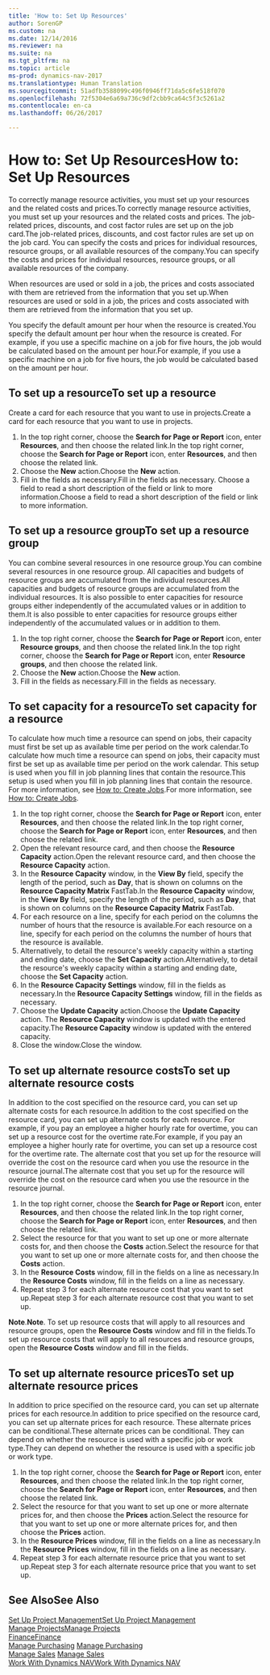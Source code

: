 ```yaml
---
title: 'How to: Set Up Resources'
author: SorenGP
ms.custom: na
ms.date: 12/14/2016
ms.reviewer: na
ms.suite: na
ms.tgt_pltfrm: na
ms.topic: article
ms-prod: dynamics-nav-2017
ms.translationtype: Human Translation
ms.sourcegitcommit: 51adfb3588099c496f0946ff71da5c6fe518f070
ms.openlocfilehash: 72f5304e6a69a736c9df2cbb9ca64c5f3c5261a2
ms.contentlocale: en-ca
ms.lasthandoff: 06/26/2017

---
```


# <a name="how-to-set-up-resources"></a><span data-ttu-id="25a91-102">How to: Set Up Resources</span><span class="sxs-lookup"><span data-stu-id="25a91-102">How to: Set Up Resources</span></span>
<span data-ttu-id="25a91-103">To correctly manage resource activities, you must set up your resources and the related costs and prices.</span><span class="sxs-lookup"><span data-stu-id="25a91-103">To correctly manage resource activities, you must set up your resources and the related costs and prices.</span></span> <span data-ttu-id="25a91-104">The job-related prices, discounts, and cost factor rules are set up on the job card.</span><span class="sxs-lookup"><span data-stu-id="25a91-104">The job-related prices, discounts, and cost factor rules are set up on the job card.</span></span> <span data-ttu-id="25a91-105">You can specify the costs and prices for individual resources, resource groups, or all available resources of the company.</span><span class="sxs-lookup"><span data-stu-id="25a91-105">You can specify the costs and prices for individual resources, resource groups, or all available resources of the company.</span></span>

<span data-ttu-id="25a91-106">When resources are used or sold in a job, the prices and costs associated with them are retrieved from the information that you set up.</span><span class="sxs-lookup"><span data-stu-id="25a91-106">When resources are used or sold in a job, the prices and costs associated with them are retrieved from the information that you set up.</span></span>

<span data-ttu-id="25a91-107">You specify the default amount per hour when the resource is created.</span><span class="sxs-lookup"><span data-stu-id="25a91-107">You specify the default amount per hour when the resource is created.</span></span> <span data-ttu-id="25a91-108">For example, if you use a specific machine on a job for five hours, the job would be calculated based on the amount per hour.</span><span class="sxs-lookup"><span data-stu-id="25a91-108">For example, if you use a specific machine on a job for five hours, the job would be calculated based on the amount per hour.</span></span>

## <a name="to-set-up-a-resource"></a><span data-ttu-id="25a91-109">To set up a resource</span><span class="sxs-lookup"><span data-stu-id="25a91-109">To set up a resource</span></span>
<span data-ttu-id="25a91-110">Create a card for each resource that you want to use in projects.</span><span class="sxs-lookup"><span data-stu-id="25a91-110">Create a card for each resource that you want to use in projects.</span></span>

1. <span data-ttu-id="25a91-111">In the top right corner, choose the **Search for Page or Report** icon, enter **Resources**, and then choose the related link.</span><span class="sxs-lookup"><span data-stu-id="25a91-111">In the top right corner, choose the **Search for Page or Report** icon, enter **Resources**, and then choose the related link.</span></span>
2. <span data-ttu-id="25a91-112">Choose the **New** action.</span><span class="sxs-lookup"><span data-stu-id="25a91-112">Choose the **New** action.</span></span>
3. <span data-ttu-id="25a91-113">Fill in the fields as necessary.</span><span class="sxs-lookup"><span data-stu-id="25a91-113">Fill in the fields as necessary.</span></span> <span data-ttu-id="25a91-114">Choose a field to read a short description of the field or link to more information.</span><span class="sxs-lookup"><span data-stu-id="25a91-114">Choose a field to read a short description of the field or link to more information.</span></span>  

## <a name="to-set-up-a-resource-group"></a><span data-ttu-id="25a91-115">To set up a resource group</span><span class="sxs-lookup"><span data-stu-id="25a91-115">To set up a resource group</span></span>
<span data-ttu-id="25a91-116">You can combine several resources in one resource group.</span><span class="sxs-lookup"><span data-stu-id="25a91-116">You can combine several resources in one resource group.</span></span> <span data-ttu-id="25a91-117">All capacities and budgets of resource groups are accumulated from the individual resources.</span><span class="sxs-lookup"><span data-stu-id="25a91-117">All capacities and budgets of resource groups are accumulated from the individual resources.</span></span> <span data-ttu-id="25a91-118">It is also possible to enter capacities for resource groups either independently of the accumulated values or in addition to them.</span><span class="sxs-lookup"><span data-stu-id="25a91-118">It is also possible to enter capacities for resource groups either independently of the accumulated values or in addition to them.</span></span>

1. <span data-ttu-id="25a91-119">In the top right corner, choose the **Search for Page or Report** icon, enter **Resource groups**, and then choose the related link.</span><span class="sxs-lookup"><span data-stu-id="25a91-119">In the top right corner, choose the **Search for Page or Report** icon, enter **Resource groups**, and then choose the related link.</span></span>
2. <span data-ttu-id="25a91-120">Choose the **New** action.</span><span class="sxs-lookup"><span data-stu-id="25a91-120">Choose the **New** action.</span></span>
3. <span data-ttu-id="25a91-121">Fill in the fields as necessary.</span><span class="sxs-lookup"><span data-stu-id="25a91-121">Fill in the fields as necessary.</span></span>

## <a name="to-set-capacity-for-a-resource"></a><span data-ttu-id="25a91-122">To set capacity for a resource</span><span class="sxs-lookup"><span data-stu-id="25a91-122">To set capacity for a resource</span></span> 
<span data-ttu-id="25a91-123">To calculate how much time a resource can spend on jobs, their capacity must first be set up as available time per period on the work calendar.</span><span class="sxs-lookup"><span data-stu-id="25a91-123">To calculate how much time a resource can spend on jobs, their capacity must first be set up as available time per period on the work calendar.</span></span> <span data-ttu-id="25a91-124">This setup is used when you fill in job planning lines that contain the resource.</span><span class="sxs-lookup"><span data-stu-id="25a91-124">This setup is used when you fill in job planning lines that contain the resource.</span></span> <span data-ttu-id="25a91-125">For more information, see [How to: Create Jobs](projects-how-create-jobs.md).</span><span class="sxs-lookup"><span data-stu-id="25a91-125">For more information, see [How to: Create Jobs](projects-how-create-jobs.md).</span></span>

1. <span data-ttu-id="25a91-126">In the top right corner, choose the **Search for Page or Report** icon, enter **Resources**, and then choose the related link.</span><span class="sxs-lookup"><span data-stu-id="25a91-126">In the top right corner, choose the **Search for Page or Report** icon, enter **Resources**, and then choose the related link.</span></span>
2. <span data-ttu-id="25a91-127">Open the relevant resource card, and then choose the **Resource Capacity** action.</span><span class="sxs-lookup"><span data-stu-id="25a91-127">Open the relevant resource card, and then choose the **Resource Capacity** action.</span></span>
3. <span data-ttu-id="25a91-128">In the **Resource Capacity** window, in the **View By** field, specify the length of the period, such as **Day**, that is shown on columns on the **Resource Capacity Matrix** FastTab.</span><span class="sxs-lookup"><span data-stu-id="25a91-128">In the **Resource Capacity** window, in the **View By** field, specify the length of the period, such as **Day**, that is shown on columns on the **Resource Capacity Matrix** FastTab.</span></span>
4. <span data-ttu-id="25a91-129">For each resource on a line, specify for each period on the columns the number of hours that the resource is available.</span><span class="sxs-lookup"><span data-stu-id="25a91-129">For each resource on a line, specify for each period on the columns the number of hours that the resource is available.</span></span>
5. <span data-ttu-id="25a91-130">Alternatively, to detail the resource's weekly capacity within a starting and ending date, choose the **Set Capacity** action.</span><span class="sxs-lookup"><span data-stu-id="25a91-130">Alternatively, to detail the resource's weekly capacity within a starting and ending date, choose the **Set Capacity** action.</span></span>
6. <span data-ttu-id="25a91-131">In the **Resource Capacity Settings** window, fill in the fields as necessary.</span><span class="sxs-lookup"><span data-stu-id="25a91-131">In the **Resource Capacity Settings** window, fill in the fields as necessary.</span></span>
7. <span data-ttu-id="25a91-132">Choose the **Update Capacity** action.</span><span class="sxs-lookup"><span data-stu-id="25a91-132">Choose the **Update Capacity** action.</span></span> <span data-ttu-id="25a91-133">The **Resource Capacity** window is updated with the entered capacity.</span><span class="sxs-lookup"><span data-stu-id="25a91-133">The **Resource Capacity** window is updated with the entered capacity.</span></span>
8. <span data-ttu-id="25a91-134">Close the window.</span><span class="sxs-lookup"><span data-stu-id="25a91-134">Close the window.</span></span>

## <a name="to-set-up-alternate-resource-costs"></a><span data-ttu-id="25a91-135">To set up alternate resource costs</span><span class="sxs-lookup"><span data-stu-id="25a91-135">To set up alternate resource costs</span></span>
<span data-ttu-id="25a91-136">In addition to the cost specified on the resource card, you can set up alternate costs for each resource.</span><span class="sxs-lookup"><span data-stu-id="25a91-136">In addition to the cost specified on the resource card, you can set up alternate costs for each resource.</span></span> <span data-ttu-id="25a91-137">For example, if you pay an employee a higher hourly rate for overtime, you can set up a resource cost for the overtime rate.</span><span class="sxs-lookup"><span data-stu-id="25a91-137">For example, if you pay an employee a higher hourly rate for overtime, you can set up a resource cost for the overtime rate.</span></span> <span data-ttu-id="25a91-138">The alternate cost that you set up for the resource will override the cost on the resource card when you use the resource in the resource journal.</span><span class="sxs-lookup"><span data-stu-id="25a91-138">The alternate cost that you set up for the resource will override the cost on the resource card when you use the resource in the resource journal.</span></span>

1. <span data-ttu-id="25a91-139">In the top right corner, choose the **Search for Page or Report** icon, enter **Resources**, and then choose the related link.</span><span class="sxs-lookup"><span data-stu-id="25a91-139">In the top right corner, choose the **Search for Page or Report** icon, enter **Resources**, and then choose the related link.</span></span>  
2. <span data-ttu-id="25a91-140">Select the resource for that you want to set up one or more alternate costs for, and then choose the **Costs** action.</span><span class="sxs-lookup"><span data-stu-id="25a91-140">Select the resource for that you want to set up one or more alternate costs for, and then choose the **Costs** action.</span></span>  
3. <span data-ttu-id="25a91-141">In the **Resource Costs** window, fill in the fields on a line as necessary.</span><span class="sxs-lookup"><span data-stu-id="25a91-141">In the **Resource Costs** window, fill in the fields on a line as necessary.</span></span>  
4. <span data-ttu-id="25a91-142">Repeat step 3 for each alternate resource cost that you want to set up.</span><span class="sxs-lookup"><span data-stu-id="25a91-142">Repeat step 3 for each alternate resource cost that you want to set up.</span></span>

<span data-ttu-id="25a91-143">**Note**.</span><span class="sxs-lookup"><span data-stu-id="25a91-143">**Note**.</span></span> <span data-ttu-id="25a91-144">To set up resource costs that will apply to all resources and resource groups, open the **Resource Costs** window and fill in the fields.</span><span class="sxs-lookup"><span data-stu-id="25a91-144">To set up resource costs that will apply to all resources and resource groups, open the **Resource Costs** window and fill in the fields.</span></span>

## <a name="to-set-up-alternate-resource-prices"></a><span data-ttu-id="25a91-145">To set up alternate resource prices</span><span class="sxs-lookup"><span data-stu-id="25a91-145">To set up alternate resource prices</span></span>  
<span data-ttu-id="25a91-146">In addition to price specified on the resource card, you can set up alternate prices for each resource.</span><span class="sxs-lookup"><span data-stu-id="25a91-146">In addition to price specified on the resource card, you can set up alternate prices for each resource.</span></span> <span data-ttu-id="25a91-147">These alternate prices can be conditional.</span><span class="sxs-lookup"><span data-stu-id="25a91-147">These alternate prices can be conditional.</span></span> <span data-ttu-id="25a91-148">They can depend on whether the resource is used with a specific job or work type.</span><span class="sxs-lookup"><span data-stu-id="25a91-148">They can depend on whether the resource is used with a specific job or work type.</span></span>

1. <span data-ttu-id="25a91-149">In the top right corner, choose the **Search for Page or Report** icon, enter **Resources**, and then choose the related link.</span><span class="sxs-lookup"><span data-stu-id="25a91-149">In the top right corner, choose the **Search for Page or Report** icon, enter **Resources**, and then choose the related link.</span></span>
2. <span data-ttu-id="25a91-150">Select the resource for that you want to set up one or more alternate prices for, and then choose the **Prices** action.</span><span class="sxs-lookup"><span data-stu-id="25a91-150">Select the resource for that you want to set up one or more alternate prices for, and then choose the **Prices** action.</span></span>
3. <span data-ttu-id="25a91-151">In the **Resource Prices** window, fill in the fields on a line as necessary.</span><span class="sxs-lookup"><span data-stu-id="25a91-151">In the **Resource Prices** window, fill in the fields on a line as necessary.</span></span>
4. <span data-ttu-id="25a91-152">Repeat step 3 for each alternate resource price that you want to set up.</span><span class="sxs-lookup"><span data-stu-id="25a91-152">Repeat step 3 for each alternate resource price that you want to set up.</span></span>

## <a name="see-also"></a><span data-ttu-id="25a91-153">See Also</span><span class="sxs-lookup"><span data-stu-id="25a91-153">See Also</span></span>
[<span data-ttu-id="25a91-154">Set Up Project Management</span><span class="sxs-lookup"><span data-stu-id="25a91-154">Set Up Project Management</span></span>](projects-setup-projects.md)  
[<span data-ttu-id="25a91-155">Manage Projects</span><span class="sxs-lookup"><span data-stu-id="25a91-155">Manage Projects</span></span>](projects-manage-projects.md)  
[<span data-ttu-id="25a91-156">Finance</span><span class="sxs-lookup"><span data-stu-id="25a91-156">Finance</span></span>](finance-setup.md)  
<span data-ttu-id="25a91-157">[Manage Purchasing](purchasing-manage-purchasing.md)       </span><span class="sxs-lookup"><span data-stu-id="25a91-157">[Manage Purchasing](purchasing-manage-purchasing.md)       </span></span>  
<span data-ttu-id="25a91-158">[Manage Sales](sales-manage-sales.md)    </span><span class="sxs-lookup"><span data-stu-id="25a91-158">[Manage Sales](sales-manage-sales.md)    </span></span>  
[<span data-ttu-id="25a91-159">Work With Dynamics NAV</span><span class="sxs-lookup"><span data-stu-id="25a91-159">Work With Dynamics NAV</span></span>](ui-work-product.md)  

